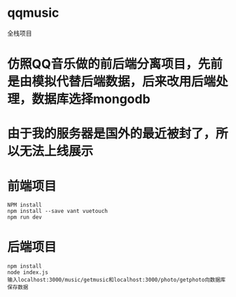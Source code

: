 # qqmusic
全栈项目
# 仿照QQ音乐做的前后端分离项目，先前是由模拟代替后端数据，后来改用后端处理，数据库选择mongodb
# 由于我的服务器是国外的最近被封了，所以无法上线展示
# 前端项目
```
NPM install
npm install --save vant vuetouch
npm run dev
```
# 后端项目
```
npm install
node index.js
输入localhost:3000/music/getmusic和localhost:3000/photo/getphoto向数据库保存数据
```
